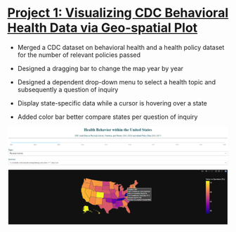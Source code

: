 # [Project 1: Visualizing CDC Behavioral Health Data via Geo-spatial Plot](https://github.com/GoldEXPerience0/CDC_BehaviorPolicy_GeoPlot/blob/main/CDC%20Health%20Behavior%20Geo.ipynb)  

* Merged a CDC dataset on behavioral health and a health policy dataset for the number of relevant policies passed

* Designed a dragging bar to change the map year by year

* Designed a dependent drop-down menu to select a health topic and subsequently a question of inquiry 

* Display state-specific data while a cursor is hovering over a state 

* Added color bar better compare states per question of inquiry

![](https://github.com/GoldEXPerience0/Data-Science-Portfolio/blob/500ddbc577f0834ad9cc0cd4d2f6f28e926bf413/images/CDCmap.png)
